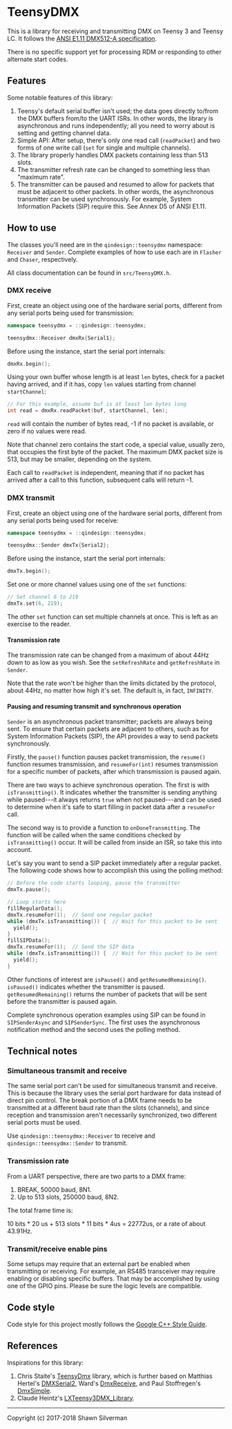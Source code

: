# TeensyDMX

This is a library for receiving and transmitting DMX on Teensy 3 and Teensy LC.
It follows the
[ANSI E1.11 DMX512-A specification](http://tsp.esta.org/tsp/documents/docs/ANSI-ESTA_E1-11_2008R2018.pdf).

There is no specific support yet for processing RDM or responding to other
alternate start codes.

## Features

Some notable features of this library:

1. Teensy's default serial buffer isn't used; the data goes directly to/from
   the DMX buffers from/to the UART ISRs. In other words, the library
   is asynchronous and runs independently; all you need to worry about is
   setting and getting channel data.
2. Simple API: After setup, there's only one read call (`readPacket`) and two
   forms of one write call (`set` for single and multiple channels).
3. The library properly handles DMX packets containing less than 513 slots.
4. The transmitter refresh rate can be changed to something less than
   "maximum rate".
5. The transmitter can be paused and resumed to allow for packets that must
   be adjacent to other packets. In other words, the asynchronous transmitter
   can be used synchronously. For example, System Information Packets (SIP)
   require this. See Annex D5 of ANSI E1.11.

## How to use

The classes you'll need are in the `qindesign::teensydmx` namespace:
`Receiver` and `Sender`. Complete examples of how to use each are in `Flasher`
and `Chaser`, respectively.

All class documentation can be found in `src/TeensyDMX.h`.

### DMX receive

First, create an object using one of the hardware serial ports, different from
any serial ports being used for transmission:

```c++
namespace teensydmx = ::qindesign::teensydmx;

teensydmx::Receiver dmxRx{Serial1};
```

Before using the instance, start the serial port internals:

```c++
dmxRx.begin();
```

Using your own buffer whose length is at least `len` bytes, check for a packet
having arrived, and if it has, copy `len` values starting from channel
`startChannel`:

```c++
// For this example, assume buf is at least len bytes long
int read = dmxRx.readPacket(buf, startChannel, len);
```

`read` will contain the number of bytes read, -1 if no packet is available, or
zero if no values were read.

Note that channel zero contains the start code, a special value, usually zero,
that occupies the first byte of the packet. The maximum DMX packet size is
513, but may be smaller, depending on the system.

Each call to `readPacket` is independent, meaning that if no packet has
arrived after a call to this function, subsequent calls will return -1.

### DMX transmit

First, create an object using one of the hardware serial ports, different from
any serial ports being used for receive:

```c++
namespace teensydmx = ::qindesign::teensydmx;

teensydmx::Sender dmxTx{Serial2};
```

Before using the instance, start the serial port internals:

```c++
dmxTx.begin();
```

Set one or more channel values using one of the `set` functions:

```c++
// Set channel 6 to 219
dmxTx.set(6, 219);
```

The other `set` function can set multiple channels at once. This is left as an
exercise to the reader.

#### Transmission rate

The transmission rate can be changed from a maximum of about 44Hz down to as
low as you wish. See the `setRefreshRate` and `getRefreshRate` in `Sender`.

Note that the rate won't be higher than the limits dictated by the protocol,
about 44Hz, no matter how high it's set. The default is, in fact, `INFINITY`.

#### Pausing and resuming transmit and synchronous operation

`Sender` is an asynchronous packet transmitter; packets are always being sent.
To ensure that certain packets are adjacent to others, such as for System
Information Packets (SIP), the API provides a way to send packets synchronously.

Firstly, the `pause()` function pauses packet transmission, the `resume()`
function resumes transmission, and `resumeFor(int)` resumes transmission
for a specific number of packets, after which transmission is paused again.

There are two ways to achieve synchronous operation. The first is with
`isTransmitting()`. It indicates whether the transmitter is sending anything
while paused---it always returns `true` when not paused---and can be used
to determine when it's safe to start filling in packet data after
a `resumeFor` call.

The second way is to provide a function to `onDoneTransmitting`. The function
will be called when the same conditions checked by `isTransmitting()` occur.
It will be called from inside an ISR, so take this into account.

Let's say you want to send a SIP packet immediately after a regular packet.
The following code shows how to accomplish this using the polling method:

```c++
// Before the code starts looping, pause the transmitter
dmxTx.pause();

// Loop starts here
fillRegularData();
dmxTx.resumeFor(1);  // Send one regular packet
while (dmxTx.isTransmitting()) {  // Wait for this packet to be sent
  yield();
}
fillSIPData();
dmxTx.resumeFor(1);  // Send the SIP data
while (dmxTx.isTransmitting()) {  // Wait for this packet to be sent
  yield();
}
```

Other functions of interest are `isPaused()` and `getResumedRemaining()`.
`isPaused()` indicates whether the transmitter is paused.
`getResumedRemaining()` returns the number of packets that will be sent
before the transmitter is paused again.

Complete synchronous operation examples using SIP can be found in
`SIPSenderAsync` and `SIPSenderSync`. The first uses the asynchronous
notification method and the second uses the polling method.

## Technical notes

### Simultaneous transmit and receive

The same serial port can't be used for simultaneous transmit and receive.
This is because the library uses the serial port hardware for data instead
of direct pin control. The break portion of a DMX frame needs to be
transmitted at a different baud rate than the slots (channels), and since
reception and transmission aren't necessarily synchronized, two different
serial ports must be used.

Use `qindesign::teensydmx::Receiver` to receive and
`qindesign::teensydmx::Sender` to transmit.

### Transmission rate

From a UART perspective, there are two parts to a DMX frame:

1. BREAK, 50000 baud, 8N1.
2. Up to 513 slots, 250000 baud, 8N2.

The total frame time is:

10 bits * 20 us + 513 slots * 11 bits * 4us = 22772us, or a rate of about
43.91Hz.

### Transmit/receive enable pins

Some setups may require that an external part be enabled when transmitting or
receiving. For example, an RS485 transceiver may require enabling or disabling
specific buffers. That may be accomplished by using one of the GPIO pins.
Please be sure the logic levels are compatible.

## Code style

Code style for this project mostly follows the
[Google C++ Style Guide](https://google.github.io/styleguide/cppguide.html).

## References

Inspirations for this library:

1. Chris Staite's [TeensyDmx](https://github.com/chrisstaite/TeensyDmx)
   library, which is further based on
   Matthias Hertel's [DMXSerial2](https://github.com/mathertel/DmxSerial2),
   Ward's [DmxReceive](http://forum.pjrc.com/threads/19662-Arduinoesque-overriding-of-core-functionality?p=24993&viewfull=1#post24993),
   and
   Paul Stoffregen's [DmxSimple](https://github.com/PaulStoffregen/DmxSimple).
2. Claude Heintz's [LXTeensy3DMX_Library](https://github.com/claudeheintz/LXTeensy3DMX_Library).

---

Copyright (c) 2017-2018 Shawn Silverman
